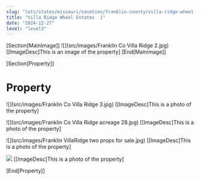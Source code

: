 ```yaml
---
slug: "lots/states/missouri/counties/franklin-county/villa-ridge-wheel-estates--1"
title: "Villa Ridge Wheel Estates  1"
date: "2024-12-27"
level: "level3"
---
```


[Section[MainImage]]
![](src/images/Franklin Co Villa Ridge 2.jpg)
[[ImageDesc]This is an image of the property]
[End[Mainimage]]

[Section[Property]]
# Property

![](src/images/Franklin Co Villa Ridge 3.jpg)
[[ImageDesc]This is a photo of the property]

![](src/images/Franklin Co Villa Ridge acreage 28.jpg)
[[ImageDesc]This is a photo of the property]

![](src/images/Franklin VillaRidge two props for sale.jpg)
[[ImageDesc]This is a photo of the property]

![](src/images/Untitled-16-Recovered.jpg)
[[ImageDesc]This is a photo of the property]

[End[Property]]

